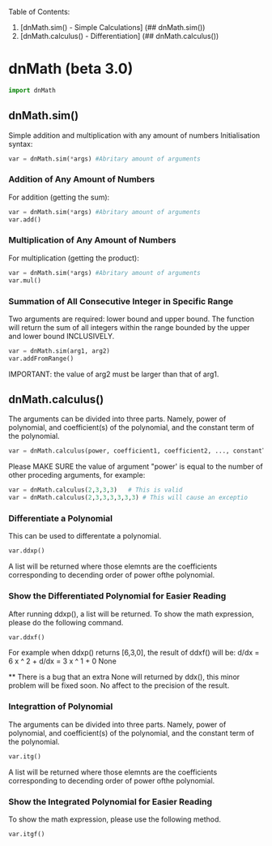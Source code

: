 Table of Contents:
1. [dnMath.sim() - Simple Calculations] (## dnMath.sim())
2. [dnMath.calculus() - Differentiation] (## dnMath.calculus())


# dnMath (beta 3.0)
```python
import dnMath
``` 
## dnMath.sim() 
Simple addition and multiplication with any amount of numbers
Initialisation syntax:
```python
var = dnMath.sim(*args) #Abritary amount of arguments
```

### Addition of Any Amount of Numbers
For addition (getting the sum):
```python
var = dnMath.sim(*args) #Abritary amount of arguments
var.add()
```
### Multiplication of Any Amount of Numbers
For multiplication (getting the product):
```python
var = dnMath.sim(*args) #Abritary amount of arguments
var.mul()
```

### Summation of All Consecutive Integer in Specific Range
Two arguments are required: lower bound and upper bound.
The function will return the sum of all integers within the range bounded by the upper and lower bound INCLUSIVELY.
```python
var = dnMath.sim(arg1, arg2)
var.addFromRange()
```
IMPORTANT: the value of arg2 must be larger than that of arg1.

## dnMath.calculus()
The arguments can be divided into three parts.  Namely, power of polynomial, and coefficient(s) of the polynomial, and the constant term of the polynomial.
```python
var = dnMath.calculus(power, coefficient1, coefficient2, ..., constantTerm)
```
Please MAKE SURE the value of argument "power' is equal to the number of other proceding arguments, for example:
```python
var = dnMath.calculus(2,3,3,3)   # This is valid
var = dnMath.calculus(2,3,3,3,3,3,3) # This will cause an exceptio
```
### Differentiate a Polynomial
This can be used to differentate a polynomial.
```python
var.ddxp()
```
A list will be returned where those elemnts are the coefficients corresponding to decending order of power ofthe polynomial.
### Show the Differentiated Polynomial for Easier Reading
After running ddxp(), a list will be returned.
To show the math expression, please do the following command.
```python
var.ddxf()
```
For example when ddxp() returns [6,3,0], the result of ddxf() will be:
d/dx = 6 x ^ 2 + d/dx = 3 x ^ 1 + 0
None

** There is a bug that an extra None will returned by ddx(), this minor problem will be fixed soon.  No affect to the precision of the result.

### Integrattion of Polynomial
The arguments can be divided into three parts.  Namely, power of polynomial, and coefficient(s) of the polynomial, and the constant term of the polynomial.
```python
var.itg()
```
A list will be returned where those elemnts are the coefficients corresponding to decending order of power ofthe polynomial.

### Show the Integrated Polynomial for Easier Reading
To show the math expression, please use the following method.
```python
var.itgf()
```